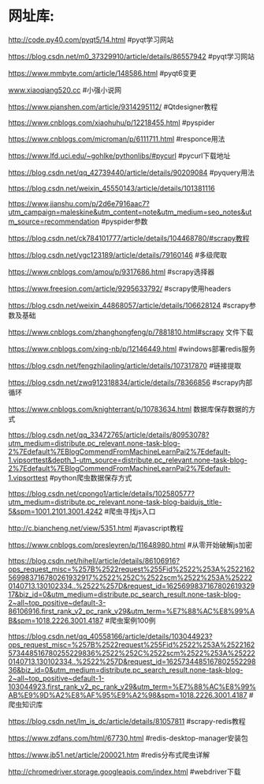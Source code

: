 # 网址库:

http://code.py40.com/pyqt5/14.html #pyqt学习网站

https://blog.csdn.net/m0_37329910/article/details/86557942 #pyqt学习网站

https://www.mmbyte.com/article/148586.html #pyqt6变更

www.xiaoqiang520.cc #小强小说网

https://www.pianshen.com/article/9314295112/ #Qtdesigner教程

https://www.cnblogs.com/xiaohuhu/p/12218455.html #pyspider

https://www.cnblogs.com/microman/p/6111711.html #responce用法

https://www.lfd.uci.edu/~gohlke/pythonlibs/#pycurl #pycurl下载地址

https://blog.csdn.net/qq_42739440/article/details/90209084 #pyquery用法

https://blog.csdn.net/weixin_45550143/article/details/101381116

https://www.jianshu.com/p/2d6e7916aac7?utm_campaign=maleskine&utm_content=note&utm_medium=seo_notes&utm_source=recommendation  #pyspider参数

https://blog.csdn.net/ck784101777/article/details/104468780/#scrapy教程

https://blog.csdn.net/ygc123189/article/details/79160146 #多级爬取

https://www.cnblogs.com/amou/p/9317686.html #scrapy选择器

https://www.freesion.com/article/9295633792/ #scrapy使用headers

https://blog.csdn.net/weixin_44868057/article/details/106628124 #scrapy参数及基础

https://www.cnblogs.com/zhanghongfeng/p/7881810.html#scrapy 文件下载

https://www.cnblogs.com/xing-nb/p/12146449.html #windows部署redis服务

https://blog.csdn.net/fengzhilaoling/article/details/107317870 #链接提取

https://blog.csdn.net/zwq912318834/article/details/78366856 #scrapy内部循环 

https://www.cnblogs.com/knighterrant/p/10783634.html 数据库保存数据的方式

https://blog.csdn.net/qq_33472765/article/details/80953078?utm_medium=distribute.pc_relevant.none-task-blog-2%7Edefault%7EBlogCommendFromMachineLearnPai2%7Edefault-1.vipsorttest&depth_1-utm_source=distribute.pc_relevant.none-task-blog-2%7Edefault%7EBlogCommendFromMachineLearnPai2%7Edefault-1.vipsorttest #python爬虫数据保存方式

https://blog.csdn.net/cpongo1/article/details/102580577?utm_medium=distribute.pc_relevant.none-task-blog-baidujs_title-5&spm=1001.2101.3001.4242 #爬虫寻找js入口

http://c.biancheng.net/view/5351.html #javascript教程

https://www.cnblogs.com/presleyren/p/11648980.html    #从零开始破解js加密

https://blog.csdn.net/hihell/article/details/86106916?ops_request_misc=%257B%2522request%255Fid%2522%253A%2522162569983716780261932917%2522%252C%2522scm%2522%253A%252220140713.130102334..%2522%257D&request_id=162569983716780261932917&biz_id=0&utm_medium=distribute.pc_search_result.none-task-blog-2~all~top_positive~default-3-86106916.first_rank_v2_pc_rank_v29&utm_term=%E7%88%AC%E8%99%AB&spm=1018.2226.3001.4187 #爬虫案例100例

https://blog.csdn.net/qq_40558166/article/details/103044923?ops_request_misc=%257B%2522request%255Fid%2522%253A%2522162573448516780255229836%2522%252C%2522scm%2522%253A%252220140713.130102334..%2522%257D&request_id=162573448516780255229836&biz_id=0&utm_medium=distribute.pc_search_result.none-task-blog-2~all~top_positive~default-1-103044923.first_rank_v2_pc_rank_v29&utm_term=%E7%88%AC%E8%99%AB%E9%9D%A2%E8%AF%95%E9%A2%98&spm=1018.2226.3001.4187 #爬虫知识库

https://blog.csdn.net/lm_is_dc/article/details/81057811 #scrapy-redis教程

https://www.zdfans.com/html/67730.html  #redis-desktop-manager安装包

https://www.jb51.net/article/200021.htm  #redis分布式爬虫详解

http://chromedriver.storage.googleapis.com/index.html #webdriver下载
